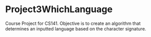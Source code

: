 # Project3WhichLanguage
Course Project for CS141. Objective is to create an algorithm that determines an inputted language based on the character signature. 
